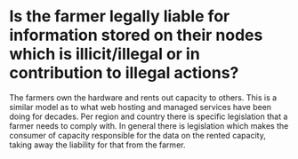 # Is the farmer legally liable for information stored on their nodes which is illicit/illegal or in contribution to illegal actions?

The farmers own the hardware and rents out capacity to others. This is a similar model as to what web hosting and managed services have been doing for decades. Per region and country there is specific legislation that a farmer needs to comply with. In general there is legislation which makes the consumer of capacity responsible for the data on the rented capacity, taking away the liability for that from the farmer.